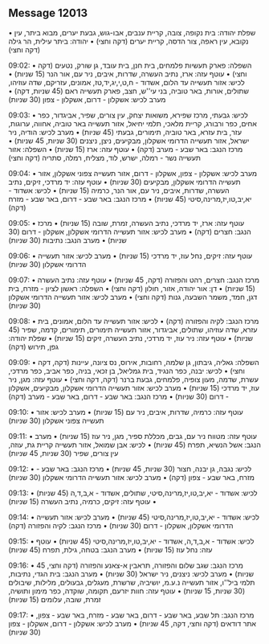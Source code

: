 ## Message 12013

• שפלת יהודה: בית נקופה, צובה, קריית ענבים, אבו-גוש, גבעת יערים, מבוא ביתר, עין נקובא, עין ראפה, צור הדסה, קריית יערים (דקה וחצי)
• יהודה: ביתר עילית, הר גילה (דקה וחצי)

09:02:
• השפלה: פארק תעשיות פלמחים, בית חנן, בית עובד, גן שורק, נטעים (דקה וחצי)
• עוטף עזה: ארז, נתיב העשרה, שדרות, איבים, ניר עם, אור הנר (15 שניות)
• לכיש: אזור תעשייה עד הלום, אשדוד - ח,ט,י,יג,יד,טז, אמונים, עזריקם, שדה עוזיהו, שתולים, אורות, באר טוביה, בני עי''ש, חצב, פארק תעשייה ראם (45 שניות, דקה)
• מערב לכיש: אשקלון - דרום, אשקלון - צפון (30 שניות)

09:03:
• לכיש: גבעתי, מרכז שפירא, משואות יצחק, עין צורים, שפיר, אביגדור, כפר אחים, כפר ורבורג, קריית מלאכי, תלמי יחיאל, אזור תעשייה באר טוביה, אחווה, ערוגות, עזר, בית עזרא, באר טוביה, תימורים, גבעתי (45 שניות)
• מערב לכיש: הודיה, ניר ישראל, אזור תעשייה הדרומי אשקלון, מבקיעים, ניצן, ניצנים (30 שניות, 45 שניות)
• מרכז הנגב: באר שבע - מערב (דקה)
• עוטף עזה: ארז (15 שניות)
• השפלה: אזור תעשייה נשר - רמלה, ישרש, לוד, מצליח, רמלה, סתריה (דקה וחצי)

09:04:
• מערב לכיש: אשקלון - צפון, אשקלון - דרום, אזור תעשייה צפוני אשקלון, אזור תעשייה הדרומי אשקלון, מבקיעים (30 שניות)
• עוטף עזה: יד מרדכי, זיקים, נתיב העשרה, שדרות, איבים, ניר עם, אור הנר, כרמיה (15 שניות)
• לכיש: אשדוד - יא,יב,טו,יז,מרינה,סיטי (45 שניות)
• מרכז הנגב: באר שבע - דרום, באר שבע - מזרח (דקה)

09:05:
• עוטף עזה: ארז, יד מרדכי, נתיב העשרה, זמרת, שובה (15 שניות)
• מרכז הנגב: חצרים (דקה)
• מערב לכיש: אזור תעשייה הדרומי אשקלון, אשקלון - דרום (30 שניות)
• מערב הנגב: נתיבות (30 שניות)

09:06:
• עוטף עזה: זיקים, נחל עוז, יד מרדכי (15 שניות)
• מערב לכיש: אזור תעשייה הדרומי אשקלון (30 שניות)

09:07:
• מרכז הנגב: חצרים, רהט והפזורה (דקה, 45 שניות)
• עוטף עזה: נתיב העשרה (15 שניות)
• דן: אור יהודה, אזור, חולון (דקה וחצי)
• השפלה: ראשון לציון - מזרח, בית דגן, חמד, משמר השבעה, גנות (דקה וחצי)
• מערב לכיש: אזור תעשייה הדרומי אשקלון (30 שניות)

09:08:
• מרכז הנגב: לקיה והפזורה (דקה)
• לכיש: אזור תעשייה עד הלום, אמונים, בית עזרא, שדה עוזיהו, שתולים, אביגדור, אזור תעשייה תימורים, תימורים, קדמה, שפיר (45 שניות)
• עוטף עזה: ניר עוז, יד מרדכי, נתיב העשרה, זיקים (15 שניות)
• שפלת יהודה: גפן, תירוש (דקה)

09:09:
• השפלה: גאליה, גיבתון, גן שלמה, רחובות, אירוס, נס ציונה, עיינות (דקה, דקה וחצי)
• לכיש: יבנה, כפר הנגיד, בית גמליאל, בן זכאי, בניה, כפר אביב, כפר מרדכי, עשרת, שדמה, מעון צופיה, פלמחים, גבעת ברנר (דקה, דקה וחצי)
• עוטף עזה: מגן, ניר עוז, יד מרדכי (15 שניות)
• מערב לכיש: אזור תעשייה הדרומי אשקלון, מבקיעים, אשקלון - דרום (30 שניות)
• מרכז הנגב: באר שבע - דרום, באר שבע - מערב (דקה)

09:10:
• עוטף עזה: כרמיה, שדרות, איבים, ניר עם (15 שניות)
• מערב לכיש: אזור תעשייה צפוני אשקלון (30 שניות)

09:11:
• עוטף עזה: מטווח ניר עם, גבים, מכללת ספיר, מגן, ניר עוז (15 שניות)
• מערב הנגב: אשל הנשיא, תפרח (45 שניות)
• לכיש: אבן שמואל, אזור תעשייה קריית גת, עוזה, עין צורים, שפיר (30 שניות, 45 שניות)

09:12:
• לכיש: נגבה, גן יבנה, חצור (30 שניות, 45 שניות)
• מרכז הנגב: באר שבע - מזרח, באר שבע - צפון (דקה)
• מערב לכיש: אזור תעשייה הדרומי אשקלון (30 שניות)

09:13:
• לכיש: אשדוד - יא,יב,טו,יז,מרינה,סיטי, שתולים, אשדוד - א,ב,ד,ה (45 שניות)
• עוטף עזה: זיקים, כרמיה, נתיב העשרה (15 שניות)

09:14:
• לכיש: אשדוד - יא,יב,טו,יז,מרינה,סיטי (45 שניות)
• מערב לכיש: אזור תעשייה הדרומי אשקלון, אשקלון - דרום (30 שניות)
• מרכז הנגב: לקיה והפזורה (דקה)

09:15:
• לכיש: אשדוד - א,ב,ד,ה, אשדוד - יא,יב,טו,יז,מרינה,סיטי (45 שניות)
• עוטף עזה: נחל עוז (15 שניות)
• מערב הנגב: בטחה, גילת, תפרח (45 שניות)

09:16:
• מרכז הנגב: שגב שלום והפזורה, תראבין א-צאנע והפזורה (דקה וחצי, 45 שניות)
• מערב לכיש: ניצנים, ניר ישראל (30 שניות)
• מערב הנגב: בית הגדי, נתיבות, תלמי ביל''ו, אזור תעשייה נ.ע.מ, יושיביה, שרשרת, מעגלים, גבעולים, מלילות, שיבולים (30 שניות, 15 שניות)
• עוטף עזה: חוות יזרעם, תקומה, שוקדה, כפר מימון ותושיה, זמרת, שובה, עלומים (15 שניות)

09:17:
• מרכז הנגב: תל שבע, באר שבע - דרום, באר שבע - מזרח, באר שבע - צפון, אתר דודאים (דקה וחצי, דקה, 45 שניות)
• מערב לכיש: אשקלון - דרום, אשקלון - צפון (30 שניות)

